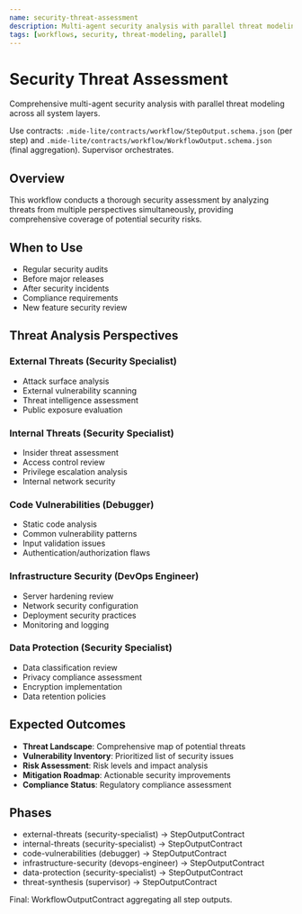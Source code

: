 ```yaml
---
name: security-threat-assessment
description: Multi-agent security analysis with parallel threat modeling
tags: [workflows, security, threat-modeling, parallel]
---
```


# Security Threat Assessment

Comprehensive multi-agent security analysis with parallel threat modeling across all system layers.

Use contracts: `.mide-lite/contracts/workflow/StepOutput.schema.json` (per step) and `.mide-lite/contracts/workflow/WorkflowOutput.schema.json` (final aggregation). Supervisor orchestrates.

## Overview

This workflow conducts a thorough security assessment by analyzing threats from multiple perspectives simultaneously, providing comprehensive coverage of potential security risks.

## When to Use

- Regular security audits
- Before major releases
- After security incidents
- Compliance requirements
- New feature security review

## Threat Analysis Perspectives

### External Threats (Security Specialist)
- Attack surface analysis
- External vulnerability scanning
- Threat intelligence assessment
- Public exposure evaluation

### Internal Threats (Security Specialist)
- Insider threat assessment
- Access control review
- Privilege escalation analysis
- Internal network security

### Code Vulnerabilities (Debugger)
- Static code analysis
- Common vulnerability patterns
- Input validation issues
- Authentication/authorization flaws

### Infrastructure Security (DevOps Engineer)
- Server hardening review
- Network security configuration
- Deployment security practices
- Monitoring and logging

### Data Protection (Security Specialist)
- Data classification review
- Privacy compliance assessment
- Encryption implementation
- Data retention policies

## Expected Outcomes

- **Threat Landscape**: Comprehensive map of potential threats
- **Vulnerability Inventory**: Prioritized list of security issues
- **Risk Assessment**: Risk levels and impact analysis
- **Mitigation Roadmap**: Actionable security improvements
- **Compliance Status**: Regulatory compliance assessment

## Phases

- external-threats (security-specialist) → StepOutputContract
- internal-threats (security-specialist) → StepOutputContract
- code-vulnerabilities (debugger) → StepOutputContract
- infrastructure-security (devops-engineer) → StepOutputContract
- data-protection (security-specialist) → StepOutputContract
- threat-synthesis (supervisor) → StepOutputContract

Final: WorkflowOutputContract aggregating all step outputs.

 
